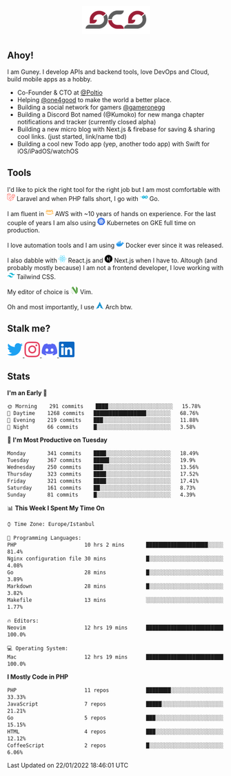 <h1 align="center">
  <img src="https://raw.githubusercontent.com/gcg/gcg/master/gcg.png" alt="Guney Can Gokoglu" />
</h1>

## Ahoy!

I am Guney. I develop APIs and backend tools, love DevOps and Cloud, build mobile apps as a hobby.

- Co-Founder & CTO at [@Poltio](https://www.poltio.com)
- Helping [@one4good](https://one4good.com) to make the world a better place.
- Building a social network for gamers [@gameronegg](https://g1.gg)
- Building a Discord Bot named (@Kumoko) for new manga chapter notifications and tracker (currently closed alpha)
- Building a new micro blog with Next.js & firebase for saving & sharing cool links. (just started, link/name tbd)
- Building a cool new Todo app (yep, another todo app) with Swift for iOS/iPadOS/watchOS


## Tools

I'd like to pick the right tool for the right job but I am most comfortable with  <img src="https://raw.githubusercontent.com/gcg/gcg/master/assets/laravel.svg" alt="Laravel PHP" width="18" height="18" /> Laravel and when PHP falls short, I go with <img src="https://raw.githubusercontent.com/gcg/gcg/master/assets/go.svg" alt="Go" width="18" height="18" /> Go.

I am fluent in <img src="https://raw.githubusercontent.com/gcg/gcg/master/assets/amazonaws.svg" alt="AWS" width="18" height="18" /> AWS with ~10 years of hands on experience. For the last couple of years I am also using <img src="https://raw.githubusercontent.com/gcg/gcg/master/assets/kubernetes.svg" alt="GKE" height="18" width="18" /> Kubernetes on GKE full time on production.

I love automation tools and I am using <img src="https://raw.githubusercontent.com/gcg/gcg/master/assets/docker.svg" alt="Docker" width="18" height="18" /> Docker ever since it was released.

I also dabble with <img src="https://raw.githubusercontent.com/gcg/gcg/master/assets/react.svg" alt="React.js" width="18" height="18" /> React.js and <img src="https://raw.githubusercontent.com/gcg/gcg/master/assets/nextdotjs.svg" alt="Next.js" width="18" height="18" /> Next.js when I have to.
Altough (and probably mostly because) I am not a frontend developer, I love working with <img src="https://raw.githubusercontent.com/gcg/gcg/master/assets/tailwindcss.svg" alt="Tailwind CSS" width="18" height="18" /> Tailwind CSS.

My editor of choice is <img src="https://raw.githubusercontent.com/gcg/gcg/master/assets/neovim.svg" alt="NeoVim" width="18" height="18" /> Vim.

Oh and most importantly, I use <img src="https://raw.githubusercontent.com/gcg/gcg/master/assets/archlinux.svg" alt="Arch Linux" width="18" height="18" /> Arch btw.


## Stalk me?

<a href="https://twitter.com/gcg" target="_blank" >
    <img src="https://raw.githubusercontent.com/gcg/gcg/master/assets/twitter.svg" width="36" height="36" alt="@gcg" />
</a>

<a href="https://instagram.com/gcg" target="_blank">
    <img src="https://raw.githubusercontent.com/gcg/gcg/master/assets/instagram.svg" alt="@gcg" width="36" height="36" />
</a>

<a href="https://discord.gg/SMcJHkX4r7" target="_blank">
    <img src="https://raw.githubusercontent.com/gcg/gcg/master/assets/discord.svg" alt="gcg#3057" width="36" height="36" />
</a>

<a href="https://www.linkedin.com/in/guneycan/" target="_blank">
    <img src="https://raw.githubusercontent.com/gcg/gcg/master/assets/linkedin.svg" alt="LinkedIn" width="36" height="36" />
</a>

## Stats

<!--START_SECTION:waka-->
**I'm an Early 🐤** 

```text
🌞 Morning    291 commits    ████░░░░░░░░░░░░░░░░░░░░░   15.78% 
🌆 Daytime    1268 commits   █████████████████░░░░░░░░   68.76% 
🌃 Evening    219 commits    ███░░░░░░░░░░░░░░░░░░░░░░   11.88% 
🌙 Night      66 commits     █░░░░░░░░░░░░░░░░░░░░░░░░   3.58%

```
📅 **I'm Most Productive on Tuesday** 

```text
Monday       341 commits    ████░░░░░░░░░░░░░░░░░░░░░   18.49% 
Tuesday      367 commits    █████░░░░░░░░░░░░░░░░░░░░   19.9% 
Wednesday    250 commits    ███░░░░░░░░░░░░░░░░░░░░░░   13.56% 
Thursday     323 commits    ████░░░░░░░░░░░░░░░░░░░░░   17.52% 
Friday       321 commits    ████░░░░░░░░░░░░░░░░░░░░░   17.41% 
Saturday     161 commits    ██░░░░░░░░░░░░░░░░░░░░░░░   8.73% 
Sunday       81 commits     █░░░░░░░░░░░░░░░░░░░░░░░░   4.39%

```


📊 **This Week I Spent My Time On** 

```text
⌚︎ Time Zone: Europe/Istanbul

💬 Programming Languages: 
PHP                      10 hrs 2 mins       ████████████████████░░░░░   81.4% 
Nginx configuration file 30 mins             █░░░░░░░░░░░░░░░░░░░░░░░░   4.08% 
Go                       28 mins             █░░░░░░░░░░░░░░░░░░░░░░░░   3.89% 
Markdown                 28 mins             █░░░░░░░░░░░░░░░░░░░░░░░░   3.82% 
Makefile                 13 mins             ░░░░░░░░░░░░░░░░░░░░░░░░░   1.77%

🔥 Editors: 
Neovim                   12 hrs 19 mins      █████████████████████████   100.0%

💻 Operating System: 
Mac                      12 hrs 19 mins      █████████████████████████   100.0%

```

**I Mostly Code in PHP** 

```text
PHP                      11 repos            ████████░░░░░░░░░░░░░░░░░   33.33% 
JavaScript               7 repos             █████░░░░░░░░░░░░░░░░░░░░   21.21% 
Go                       5 repos             ███░░░░░░░░░░░░░░░░░░░░░░   15.15% 
HTML                     4 repos             ███░░░░░░░░░░░░░░░░░░░░░░   12.12% 
CoffeeScript             2 repos             █░░░░░░░░░░░░░░░░░░░░░░░░   6.06%

```



 Last Updated on 22/01/2022 18:46:01 UTC
<!--END_SECTION:waka-->
